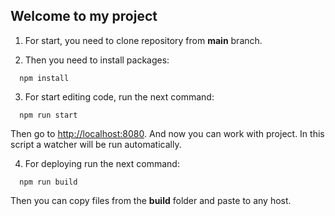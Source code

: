 ## Welcome to my project

1. For start, you need to clone repository from **main** branch.

2. Then you need to install packages:

```
  npm install
```
3. For start editing code, run the next command:

```
  npm run start
```
Then go to [http://localhost:8080](http://localhost:8080).
And now you can work with project.
In this script a watcher will be run automatically.

4. For deploying run the next command:
```
  npm run build
```
Then you can copy files from the **build** folder and paste to any host.

